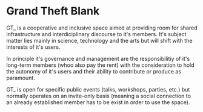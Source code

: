 # Grand Theft Blank 

GT_ is a cooperative and inclusive space aimed at providing room for shared infrastructure and interdiciplinary discourse to it's members.
It's subject matter lies mainly in science, technology and the arts but will shift with the interests of it's users.

In principle it's governance and management are the responsibilitiy of it's long-term members (whoo also pay the rent) with the consideration to hold the autonomy of it's users and their ability to contribute or produce as paramount.

GT_ is open for specific public events (talks, workshops, parties, etc.) but normally operates on an invite-only basis (meaning a social connection to an already established member has to be exist in order to use the space).
